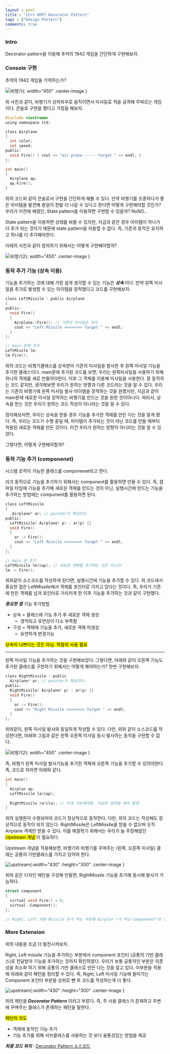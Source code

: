 ```yaml
---
layout : post
title : "[C++ OOP] Decorator Pattern" 
tags : ["Design Pattern"]
comments: true
---
```

### Intro
Decorator pattern을 이용해 추억의 1942 게임을 간단하게 구현해보자.

### Console 구현
추억의 1942 게임을 기억하는가?

![비행기](../images/1942-ex1.png){: width="450" .center-image }

위 사진과 같이, 비행기가 상하좌우로 움직이면서 미사일로 적을 공격해 무찌르는 게임이다.
콘솔로 구현을 했다고 가정을 해보자.

```c
#include <iostream>
using namespace std;

class Airplane
{
  int color;
  int speed;
public:
  void Fire() { cout << "air plane ----- target " << endl; }
};

int main()
{
  Airplane ap;
  ap.Fire();
}
```

위의 코드와 같이 콘솔로서 구현을 간단하게 해볼 수 있다.
만약 비행기를 조종하다가 좋은 아이템을 발견해 총알이 한발 더 나갈 수 있다고 한다면 어떻게 구현해야할 것인가?
우리가 이전에 배웠던, State pattern을 이용하면 구현할 수 있을까? NoNO..

State pattern을 이용하면 상태를 바꿀 수 있지만, 지금과 같은 경우 아이템이 하나가 더 추가 되는 것이기 때문에 state pattern을 이용할 수 없다. 즉, 기존의 동작은 유지하고 하나를 더 추가해야한다.

아래의 사진과 같이 정의하기 위해서는 어떻게 구현해야할까?

![비행기2](../images/1942-ex2.png){: width="450" .center-image }

### 동작 추가 기능 (상속 이용)
기능을 추가하는 것에 대해 가장 쉽게 생각할 수 있는 기능은 ***상속*** 이다.
만약 왼쪽 미사일을 추가로 발생할 수 있는 아이템을 장착했다고 코드를 구현해보자.

```c
class LeftMissile : public Airplane
{
public:
  void Fire()
  {
    Airplane::Fire(); // 기존의 미사일은 유지
    cout << "Left Missile >>>>>>>> Target " << endl;
  }
};

// main 문에 추가
LeftMissle lm;
lm.Fire();
```

위의 코드는 비행기클래스를 상속받아 기존의 미사일을 발사한 후 왼쪽 미사일 기능을 추가한 클래스이다. 
main문에 추가된 코드를 보면, 우리는 왼쪽미사일을 사용하기 위해 하나의 객체를 새로 만들어야한다. 이후 그 객체를 이용해 미사일을 사용한다. 잘 동작하는 코드 같지만, 생각해보면 우리가 원하는 방향과 다른 코드라는 것을 알 수 있다. 우리는 기존의 비행기에 왼쪽 미사일 발사 아이템을 장착하는 것을 원했지만, 지금과 같이 main문에 새로운 미사일 장착하는 비행기를 만드는 것을 원한 것이아니다. 따라서, 상속을 받는 것은 우리가 원하는 코드 작성이 아니라는 것을 알 수 있다.

정리해보자면, 우리는 상속을 받을 경우 기능을 추가한 객체를 만든 다는 것을 알게 됐다. 즉, 우리는 코드가 수행 중일 때, 아이템이 추가되는 것이 아닌 코드를 만들 때부터 적용된 새로운 객체를 만든 것이다. 이건 우리가 원하는 방향이 아니라는 것을 알 수 있었다.

그렇다면, 어떻게 구현해야할까?

### 동작 기능 추가 (componenet)
시스템 조작이 가능한 클래스를 componenet라고 한다.

리가 동적으로 기능을 추가하기 위해서는 component를 활용하면 만들 수 있다. 즉, 컴파일 타임에 기능을 추가해 새로운 객체를 만드는 것이 아닌, 실행시간에 만드는 기능을 추가하는 방법에는 component를 활용하면 된다.

```c
class LeftMissile
{
   Airplane* ar; // pointer가 핵심이다.
public:
  LeftMissile( Airplane* p) : ar(p) {}
  void Fire()
  {
    ar -> Fire();
    cout << "Left Missile >>>>>>>> Target " << endl;
  }
};

// main 문 추가
LeftMissile lm(&ap); // 새로운 객체를 추가하는 것은 아니다.
lm -> Fire();
```

위와같이 소스코드를 작성하게 된다면, 실행시간에 기능을 추가할 수 있다. 위 코드에서 중요한 점은 LeftMissile에서 객체를 포인터로 가지고 있다는 것이다. 즉, 우리가 기존에 만든 객체를 넘겨 포인터로 가리키게 한 이후 기능을 추가하는 것과 같이 구현했다.

***중요한 점***
기능 추가방법
- 상속 = 클래스에 기능 추가 후 새로운 객체 생성
  - 경직되고 유연성이 다소 부족함
- 구성 = 객체에 기능을 추가, 새로운 객체 미생성
  - 유연하게 변경가능

<mark> 상속이 나쁘다는 것은 아님. 적절히 사용 필요 </mark>

---

왼쪽 미사일 기능을 추가하는 것을 구현해보았다. 그렇다면, 아래와 같이 오른쪽 기능도 추가된 클래스를 구현하기 위해서는 어떻게 해야하는가? 한번 구현해보자.

```c
class RightMissile : public 
  Airplane* ar; // pointer가 핵심이다.
public:
  RightMissile( Airplane* p) : ar(p) {}
  void Fire()
  {
    ar -> Fire();
    cout << "Right Missile >>>>>>>> Target " << endl;
  }
};
```

위와같이, 왼쪽 미사일 발사와 동일하게 작성할 수 있다. 다만, 위와 같이 소스코드를 작성한다면, 아래와 그림과 같은 왼쪽 오른쪽 미사일 동시 발사하는 동작을 구현할 수 없다.

![비행기2](../images/1942-ex3.png){: width="450" .center-image }

즉, 비행기 왼쪽 미사일 발사기능을 추가한 객체에 오른쪽 기능을 추가할 수 있어야한다. 즉, 코드로 하자면 아래와 같다.

```c
int main()
{
  Airplan ap;
  LeftMissile la(&ap);
  
  RightMissile ra(&la); // 이게 가능해야함. 지금은 컴파일 에러 발생.
}
```

위의 실행문이 수행되어야 코드가 정상적으로 동작한다. 다만, 위의 코드는 작성해도 정상적으로 동작이 되지 않는다. RightMissile은 LeftMissile을 받을 수 없으며 오직 Airplane 객체만 받을 수 있다. 이를 해결학기 위해서는 우리가 늘 주장해왔던 <mark> Upstream 개념 </mark> 이 필요하다. 

Upstream 개념을 적용해보면, 비행기와 비행기를 꾸며주는 (왼쪽, 오른쪽 미사일) 클래는 공통의 기반클래스를 가지고 있어야 한다.

![upstream](../images/upstream.png){:width="430" :height="300" .center-image } 

위와 같은 디자인 패턴을 구성해 만들면, RightMissile 기능을 추가해 동시해 발사가 가능하다.

```c
struct component
{
  virtual void Fire() = 0;
  virtual ~Component();
};

// Right, Left 부분 Missile 추가 하는 부분에 Airplan *가 아닌 Componenet*로 받을 것. 즉, 공통의 기반 클래스를 이용해 전달받을 것
```

### More Extension
위의 내용을 조금 더 발전시켜보자.

Right, Left missile 기능을 추가하는 부분에서 component 포인터 (공통의 기반 클래스)로 전달받아 기능을 추가하는 것까지 확인하였다. 우리가 보통 공통적인 부분은 의존성을 최소화 하기 위해 공통의 기반 클래스로 만든 다는 것을 알고 있다. 이부분을 적용해 아래와 같이 패턴을 정리할 수 있다. 즉, Right, Left 미사일 기능에 들어가는 Component 포인터 부분을 상위로 뺀 후 코드를 작성하는게 더 좋다.

![upstream](../images/decorator_pattern.png){:width="430" :height="300" .center-image } 

위의 패턴을 ***Decorator Pattern*** 이라고 부른다. 즉, 주 사용 클래스가 존재하고 주변에 꾸며주는 클래스가 존재하는 패턴을 말한다.

<mark>패턴의 의도</mark>
  - 객체에 동적인 기능 추가
  - 기능 추가를 위해 서브클래스를 사용하는 것 보다 융통성있는 방법을 제공

***최종 코드 위치*** : [Decorator Pattern 소스코드](https://github.com/nerdooit/code_practice/blob/master/Lecture/Design_Pattern/decorator.cc)
